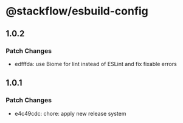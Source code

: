 # @stackflow/esbuild-config

## 1.0.2

### Patch Changes

- edfffda: use Biome for lint instead of ESLint and fix fixable errors

## 1.0.1

### Patch Changes

- e4c49cdc: chore: apply new release system
